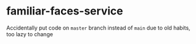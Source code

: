 # familiar-faces-service
Accidentally put code on `master` branch instead of `main` due to old habits, too lazy to change
